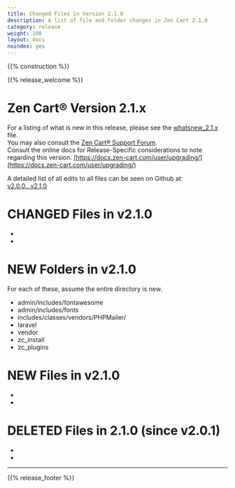 ```yaml
---
title: Changed Files in Version 2.1.0
description: A list of file and folder changes in Zen Cart 2.1.0
category: release
weight: 100
layout: docs
noindex: yes
---
```



{{% construction %}}

{{% release_welcome %}}

Zen Cart® Version 2.1.x
=======================

For a listing of what is new in this release, please see the [whatsnew_2.1.x](/release/whatsnew_2.1.0) file.  
You may also consult the [Zen Cart® Support Forum](https://www.zen-cart.com/forumdisplay.php?2-Zen-Cart-Release-Announcements).  
Consult the online docs for Release-Specific considerations to note regarding this version. [https://docs.zen-cart.com/user/upgrading/](https://docs.zen-cart.com/user/upgrading/)  
  
A detailed list of all edits to all files can be seen on Github at:  
[v2.0.0...v2.1.0](https://github.com/zencart/zencart/compare/v2.0.0...master)  

CHANGED Files in v2.1.0
=======================
-
-

NEW Folders in v2.1.0
=====================

For each of these, assume the entire directory is new.

*   admin/includes/fontawesome
*   admin/includes/fonts
*   includes/classes/vendors/PHPMailer/
*   laravel
*   vendor
*   zc\_install
*   zc\_plugins

NEW Files in v2.1.0
===================
-
-

DELETED Files in 2.1.0 (since v2.0.1)
=====================================
-
-

---

{{% release_footer %}}

